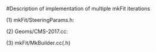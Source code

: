 #Description of implementation of multiple mkFit iterations

(1) mkFit/SteeringParams.h:

(2) Geoms/CMS-2017.cc:

(3) mkFit/MkBuilder.cc(.h)
